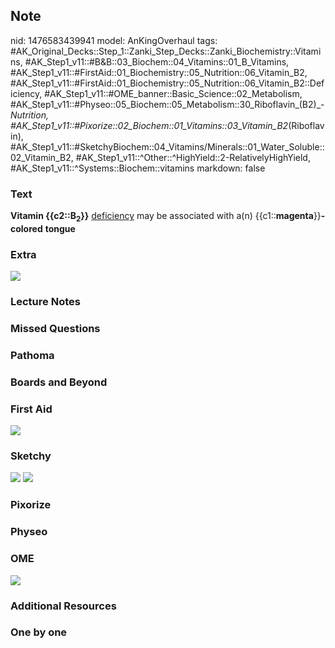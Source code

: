 ## Note
nid: 1476583439941
model: AnKingOverhaul
tags: #AK_Original_Decks::Step_1::Zanki_Step_Decks::Zanki_Biochemistry::Vitamins, #AK_Step1_v11::#B&B::03_Biochem::04_Vitamins::01_B_Vitamins, #AK_Step1_v11::#FirstAid::01_Biochemistry::05_Nutrition::06_Vitamin_B2, #AK_Step1_v11::#FirstAid::01_Biochemistry::05_Nutrition::06_Vitamin_B2::Deficiency, #AK_Step1_v11::#OME_banner::Basic_Science::02_Metabolism, #AK_Step1_v11::#Physeo::05_Biochem::05_Metabolism::30_Riboflavin_(B2)_-_Nutrition, #AK_Step1_v11::#Pixorize::02_Biochem::01_Vitamins::03_Vitamin_B2_(Riboflavin), #AK_Step1_v11::#SketchyBiochem::04_Vitamins/Minerals::01_Water_Soluble::02_Vitamin_B2, #AK_Step1_v11::^Other::^HighYield::2-RelativelyHighYield, #AK_Step1_v11::^Systems::Biochem::vitamins
markdown: false

### Text
<div>
  <div>
    <div>
      <div>
        <b>Vitamin {{c2::B<sub>2</sub>}}</b> <u>deficiency</u> may
        be associated with a(n)
        {{c1::<b>magenta</b>}}<b>-colored</b> <b>tongue</b>
      </div>
    </div>
  </div>
</div>

### Extra
<img src="magenta_tongue1361536124637.jpg">

### Lecture Notes


### Missed Questions


### Pathoma


### Boards and Beyond


### First Aid
<img src="tmp61ZZwC.png">

### Sketchy
<img src="Screen%20Shot%202021-02-01%20at%2009.18.38.jpg">
<img src="Screen%20Shot%202021-02-01%20at%2009.18.49.jpg">

### Pixorize


### Physeo


### OME
<div class="ome-widget">
  <a href=
  "https://onlinemeded.org/spa/metabolism?ref=anki"><img src=
  "_OME_AnkiFlashcards_Topic_2.png"></a>
</div>

### Additional Resources


### One by one

